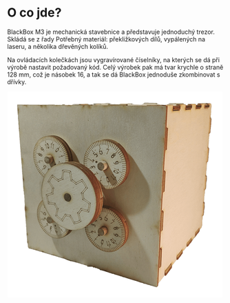 # O co jde?  

BlackBox M3 je mechanická stavebnice a představuje jednoduchý trezor. Skládá se z řady Potřebný materiál: překližkových dílů, vypálených na laseru, a několika dřevěných kolíků. 

Na ovládacích kolečkách jsou vygravírované číselníky, na kterých se dá při výrobě nastavit požadovaný kód. Celý výrobek pak má tvar krychle o straně 128 mm, což je násobek 16, a tak se dá BlackBox jednoduše zkombinovat s dřívky.

![](assets/balckBox-fancy.png)



